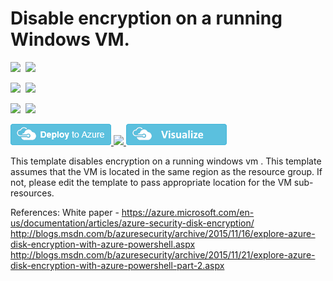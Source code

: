 # Disable encryption on a running Windows VM. 

<IMG SRC="https://azbotstorage.blob.core.windows.net/badges/201-decrypt-running-windows-vm/PublicLastTestDate.svg" />&nbsp;
<IMG SRC="https://azbotstorage.blob.core.windows.net/badges/201-decrypt-running-windows-vm/PublicDeployment.svg" />&nbsp;

<IMG SRC="https://azbotstorage.blob.core.windows.net/badges/201-decrypt-running-windows-vm/FairfaxLastTestDate.svg" />&nbsp;
<IMG SRC="https://azbotstorage.blob.core.windows.net/badges/201-decrypt-running-windows-vm/FairfaxDeployment.svg" />&nbsp;

<IMG SRC="https://azbotstorage.blob.core.windows.net/badges/201-decrypt-running-windows-vm/BestPracticeResult.svg" />&nbsp;
<IMG SRC="https://azbotstorage.blob.core.windows.net/badges/201-decrypt-running-windows-vm/CredScanResult.svg" />&nbsp;

<a href="https://portal.azure.com/#create/Microsoft.Template/uri/https%3A%2F%2Fraw.githubusercontent.com%2FAzure%2Fazure-quickstart-templates%2Fmaster%2F201-decrypt-running-windows-vm%2Fazuredeploy.json" target="_blank">
    <img src="https://raw.githubusercontent.com/Azure/azure-quickstart-templates/master/1-CONTRIBUTION-GUIDE/images/deploytoazure.png"/>
</a>
<a href="https://portal.azure.us/#create/Microsoft.Template/uri/https%3A%2F%2Fraw.githubusercontent.com%2FAzure%2Fazure-quickstart-templates%2Fmaster%2F201-decrypt-running-windows-vm%2Fazuredeploy.json" target="_blank">
    <img src="http://azuredeploy.net/AzureGov.png"/>
</a>
<a href="http://armviz.io/#/?load=https%3A%2F%2Fraw.githubusercontent.com%2FAzure%2Fazure-quickstart-templates%2Fmaster%2F201-decrypt-running-windows-vm%2Fazuredeploy.json" target="_blank">
    <img src="https://raw.githubusercontent.com/Azure/azure-quickstart-templates/master/1-CONTRIBUTION-GUIDE/images/visualizebutton.png"/>
</a>

This template disables encryption on a running windows vm . This template assumes that the VM is located in the same region as the resource group. If not, please edit the template to pass appropriate location for the VM sub-resources.

References:
White paper - https://azure.microsoft.com/en-us/documentation/articles/azure-security-disk-encryption/
http://blogs.msdn.com/b/azuresecurity/archive/2015/11/16/explore-azure-disk-encryption-with-azure-powershell.aspx
http://blogs.msdn.com/b/azuresecurity/archive/2015/11/21/explore-azure-disk-encryption-with-azure-powershell-part-2.aspx
